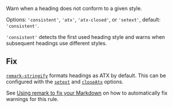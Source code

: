 Warn when a heading does not conform to a given style.

  Options: `'consistent'`, `'atx'`, `'atx-closed'`, or `'setext'`,
  default: `'consistent'`.

  `'consistent'` detects the first used heading style and warns when
  subsequent headings use different styles.

  ## Fix

  [`remark-stringify`](https://github.com/remarkjs/remark/tree/HEAD/packages/remark-stringify)
  formats headings as ATX by default.
  This can be configured with the
  [`setext`](https://github.com/remarkjs/remark/tree/HEAD/packages/remark-stringify#optionssetext)
  and
  [`closeAtx`](https://github.com/remarkjs/remark/tree/HEAD/packages/remark-stringify#optionscloseatx)
  options.

  See [Using remark to fix your Markdown](https://github.com/remarkjs/remark-lint#using-remark-to-fix-your-markdown)
  on how to automatically fix warnings for this rule.